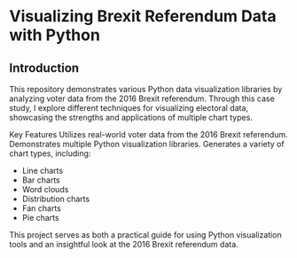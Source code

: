 # Visualizing Brexit Referendum Data with Python
## Introduction </br>
This repository demonstrates various Python data visualization libraries by analyzing voter data from the 2016 Brexit referendum. Through this case study, I explore different techniques for visualizing electoral data, showcasing the strengths and applications of multiple chart types.

Key Features
Utilizes real-world voter data from the 2016 Brexit referendum.
Demonstrates multiple Python visualization libraries.
Generates a variety of chart types, including:</br>
* Line charts</br>
* Bar charts</br>
* Word clouds</br>
* Distribution charts</br>
* Fan charts</br>
* Pie charts</br>

This project serves as both a practical guide for using Python visualization tools and an insightful look at the 2016 Brexit referendum data.
